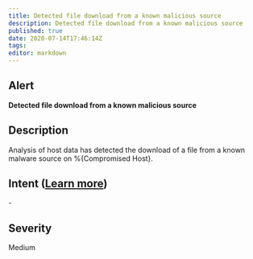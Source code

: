 ```yaml
---
title: Detected file download from a known malicious source
description: Detected file download from a known malicious source
published: true
date: 2020-07-14T17:46:14Z
tags:
editor: markdown
---
```


## Alert
**Detected file download from a known malicious source**

## Description
Analysis of host data has detected the download of a file from a known malware source on %{Compromised Host}.

## Intent ([Learn more](/public/security/alerts/intentions.md))
\-

## Severity
Medium




